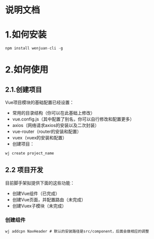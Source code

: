 # 说明文档

# 1.如何安装

```js
npm install wenjuan-cli -g
```

# 2.如何使用

## 2.1.创建项目

Vue项目模块的基础配置已经设置：

- 常用的目录结构（你可以在此基础上修改）
- vue.config.js（其中配置了别名，你可以自行修改和配置更多）
- axios（网络请求axios的安装以及二次封装）
- vue-router（router的安装和配置）
- vuex（vuex的安装和配置）
- 创建项目：

```js
wj create project_name
```



## 2.2 项目开发

目前脚手架拟提供下面的这些功能：

- 创建Vue组件（已完成）
- 创建Vue页面，并配置路由（未完成）
- 创建Vuex子模块（未完成）

### 创建组件

```
wj addcpn NavHeader # 默认的安装路径是src/component，后面会做相应的调整
```

